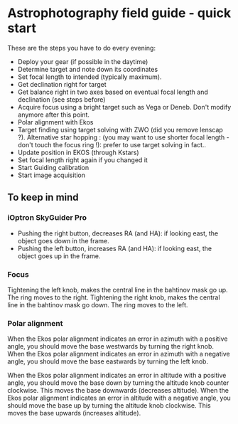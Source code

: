 # Astrophotography field guide - quick start
These are the steps you have to do every evening:
- Deploy your gear (if possible in the daytime)
- Determine target and note down its coordinates
- Set focal length to intended (typically maximum).
- Get declination right for target
- Get balance right in two axes based on eventual focal length and declination (see steps before)
- Acquire focus using a bright target such as Vega or Deneb. Don't modify anymore after this point. 
- Polar alignment with Ekos
- Target finding using target solving with ZWO (did you remove lenscap ?). 
	Alternative star hopping : (you may want to use shorter focal length - don't touch the focus ring !): prefer to use target solving in fact..
- Update position in EKOS (through Kstars)
- Set focal length right again if you changed it
- Start Guiding calibration
- Start image acquisition

## To keep in mind
### iOptron SkyGuider Pro
- Pushing the right button, decreases RA (and HA): if looking east, the object goes down in the frame.
- Pushing the left button, increases RA (and HA): if looking east, the object goes up in the frame.

### Focus
Tightening the left knob, makes the central line in the bahtinov mask go up. The ring moves to the right.
Tightening the right knob, makes the central line in the bahtinov mask go down. The ring moves to the left.

### Polar alignment
When the Ekos polar alignment indicates an error in azimuth with a positive angle, you should move the base
westwards by turning the right knob. 
When the Ekos polar alignment indicates an error in azimuth with a negative angle, you should move the base
eastwards by turning the left knob. 

When the Ekos polar alignment indicates an error in altitude with a positive angle, you should move the base
down by turning the altitude knob counter clockwise. This moves the base downwards (decreases altitude). 
When the Ekos polar alignment indicates an error in altitude with a negative angle, you should move the base
up by turning the altitude knob clockwise. This moves the base upwards (increases altitude).


